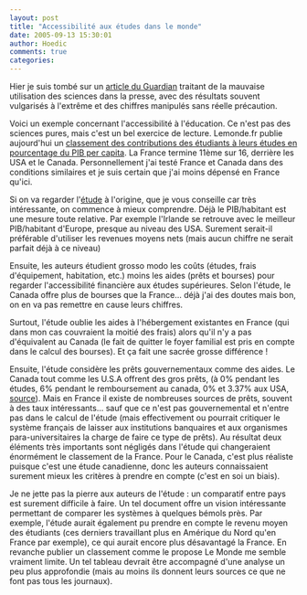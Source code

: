 ```yaml
---
layout: post
title: "Accessibilité aux études dans le monde"
date: 2005-09-13 15:30:01
author: Hoedic
comments: true
categories: 
---
```



Hier je suis tombé sur un [article du Guardian](http://www.guardian.co.uk/life/badscience/story/0,12980,1564369,00.html) traitant de la mauvaise utilisation des sciences dans la presse, avec des résultats souvent vulgarisés à l'extrême et des chiffres manipulés sans réelle précaution.

Voici un exemple concernant l'accessibilité à l'éducation. Ce n'est pas des sciences pures, mais c'est un bel exercice de lecture. Lemonde.fr publie aujourd'hui un [classement des contributions des étudiants à leurs études en pourcentage du PIB per capita](http://www.lemonde.fr/web/vi/0,47-0@2-3226,54-685958@51-653571,0.html). La France termine 11ème sur 16, derrière les USA et le Canada. Personnellement j'ai testé France et Canada dans des conditions similaires et je suis certain que j'ai moins dépensé en France qu'ici.

Si on va regarder l'[étude](http://www.educationalpolicy.org/pdf/Global2005.pdf) à l'origine, que je vous conseille car très intéressante, on commence à mieux comprendre. Déjà le PIB/habitant est une mesure toute relative. Par exemple l'Irlande se retrouve avec le meilleur PIB/habitant d'Europe, presque au niveau des USA. Surement serait-il préférable d'utiliser les revenues moyens nets (mais aucun chiffre ne serait parfait déjà à ce niveau)

Ensuite, les auteurs étudient grosso modo les coûts (études, frais d'équipement, habitation, etc.) moins les aides (prêts et bourses) pour regarder l'accessibilité financière aux études supérieures. Selon l'étude, le Canada offre plus de bourses que la France... déjà j'ai des doutes mais bon, on en va pas remettre en cause leurs chiffres.

Surtout, l'étude oublie les aides à l'hébergement existantes en France (qui dans mon cas couvraient la moitié des frais) alors qu'il n'y a pas d'équivalent au Canada (le fait de quitter le foyer familial est pris en compte dans le calcul des bourses). Et ça fait une sacrée grosse différence !

Ensuite, l'étude considère les prêts gouvernementaux comme des aides. Le Canada tout comme les U.S.A offrent des gros prêts, (à 0% pendant les études, 6% pendant le remboursement au canada, 0% et 3.37% aux USA, [source](http://www.educationalpolicy.org/pdf/Global_Debt_Patterns.pdf)). Mais en France il existe de nombreuses sources de prêts, souvent à des taux intéressants... sauf que ce n'est pas gouvernemental et n'entre pas dans le calcul de l'étude (mais effectivement ou pourrait critiquer le système français de laisser aux institutions banquaires et aux organismes para-universitaires la charge de faire ce type de prêts). Au résultat deux éléments très importants sont négligés dans l'étude qui changeraient énormément le classement de la France. Pour le Canada, c'est plus réaliste puisque c'est une étude canadienne, donc les auteurs connaissaient surement mieux les critères à prendre en compte (c'est en soi un biais).

Je ne jette pas la pierre aux auteurs de l'étude : un comparatif entre pays est surement difficile à faire. Un tel document offre un vision intéressante permettant de comparer les systèmes à quelques bémols près. Par exemple, l'étude aurait également pu prendre en compte le revenu moyen des étudiants (ces derniers travaillant plus en Amérique du Nord qu'en France par exemple), ce qui aurait encore plus désavantagé la France. En revanche publier un classement comme le propose Le Monde me semble vraiment limite. Un tel tableau devrait être accompagné d'une analyse un peu plus approfondie (mais au moins ils donnent leurs sources ce que ne font pas tous les journaux).